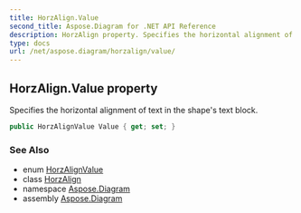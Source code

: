 ```yaml
---
title: HorzAlign.Value
second_title: Aspose.Diagram for .NET API Reference
description: HorzAlign property. Specifies the horizontal alignment of text in the shapes text block
type: docs
url: /net/aspose.diagram/horzalign/value/
---
```

## HorzAlign.Value property

Specifies the horizontal alignment of text in the shape's text block.

```csharp
public HorzAlignValue Value { get; set; }
```

### See Also

* enum [HorzAlignValue](../../horzalignvalue/)
* class [HorzAlign](../)
* namespace [Aspose.Diagram](../../horzalign/)
* assembly [Aspose.Diagram](../../../)


